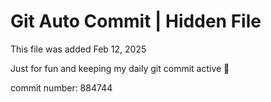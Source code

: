 # Git Auto Commit | Hidden File

This file was added Feb 12, 2025

Just for fun and keeping my daily git commit active 🤪

commit number: 884744
